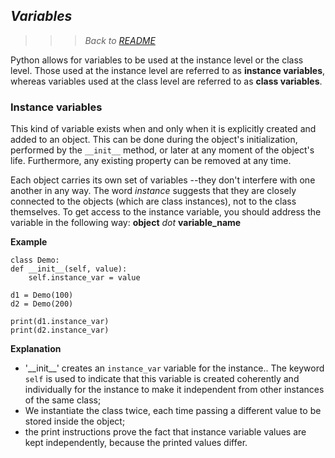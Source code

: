 ## *Variables*
>>> *Back to [README](/README.md)*

Python allows for variables to be used at the instance level or the class level. Those used at the instance level are referred to as **instance variables**, whereas variables used at the class level are referred to as **class variables**.

### Instance variables
This kind of variable exists when and only when it is explicitly created and added to an object. This can be done during the object's initialization, performed by the `__init__` method, or later at any moment of the object's life. Furthermore, any existing property can be removed at any time.

Each object carries its own set of variables --they don't interfere with one another in any way. The word *instance* suggests that they are closely connected to the objects (which are class instances), not to the class themselves. To get access to the instance variable, you should address the variable in the following way:
**object** *dot* **variable_name**

**Example**
```
class Demo:
def __init__(self, value):
    self.instance_var = value

d1 = Demo(100)
d2 = Demo(200)

print(d1.instance_var)
print(d2.instance_var)
```

**Explanation**
 - '\_\_init\_\_' creates an `instance_var` variable for the instance..
 The keyword `self` is used to indicate that this variable is created coherently and individually for the instance to make it independent from other instances of the same class;
 - We instantiate the class twice, each time passing a different value to be stored inside the object;
 - the print instructions prove the fact that instance variable values are kept independently, because the printed values differ.

